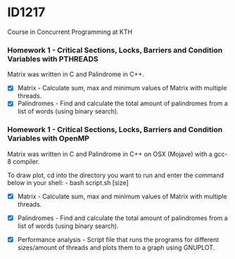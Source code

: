 # ID1217
Course in Concurrent Programming at KTH
### Homework 1 - Critical Sections, Locks, Barriers and Condition Variables with PTHREADS
Matrix was written in C and Palindrome in C++.
- [x] Matrix - Calculate sum, max and minimum values of Matrix with multiple threads.
- [x] Palindromes - Find and calculate the total amount of palindromes from a list of words (using binary search).

### Homework 1 - Critical Sections, Locks, Barriers and Condition Variables with OpenMP
Matrix was written in C and Palindrome in C++ on OSX (Mojave) with a gcc-8 compiler. 

To draw plot, cd into the directory you want to run and enter the command below in your shell: - bash script.sh [size] 

- [x] Matrix - Calculate sum, max and minimum values of Matrix with multiple threads.
- [x] Palindromes - Find and calculate the total amount of palindromes from a list of words (using binary search).
- [x] Performance analysis - Script file that runs the programs for different sizes/amount of threads and plots them to a graph using GNUPLOT.

